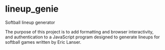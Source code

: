 # lineup_genie
Softball lineup generator

The purpose of this project is to add formatting and browser interactivity, and authentication to a JavaScript program designed to generate lineups for softball games written by Eric Lanser.
